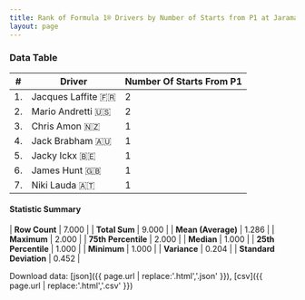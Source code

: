 ```yaml
---
title: Rank of Formula 1® Drivers by Number of Starts from P1 at Jarama
layout: page
---
```


<canvas id="chart" width="400" height="180"></canvas>
<script>
var data = {
    "datasets": [
        {
            "backgroundColor": [
                "#f3a935",
                "#f3a935",
                "#f3a935",
                "#f3a935",
                "#f3a935",
                "#f3a935",
                "#f3a935"
            ],
            "borderColor": [
                "#f68639",
                "#f68639",
                "#f68639",
                "#f68639",
                "#f68639",
                "#f68639",
                "#f68639"
            ],
            "borderWidth": 1,
            "data": [
                2.0,
                2.0,
                1.0,
                1.0,
                1.0,
                1.0,
                1.0
            ],
            "label": "Number Of Starts From P1"
        }
    ],
    "labels": [
        "Jacques Laffite",
        "Mario Andretti",
        "Chris Amon",
        "Jack Brabham",
        "Jacky Ickx",
        "James Hunt",
        "Niki Lauda"
    ]
};
var options = {
  legend: {
    display: false
  },
  scales: {
    xAxes: [{
      ticks: {
        beginAtZero: true,
        maxRotation: 180,
        display: window.innerWidth > 800
      }
    }],
    yAxes: [{
      ticks: {
        beginAtZero: true
      }
    }]
  },
  onResize: function(chart, size) {
    chart.options.scales.xAxes[0].ticks.display = size.width > 800;
  }
};
var chart = new Chart("chart", {
    data: data,
    type: 'bar',
    options: options
});
</script>



### Data Table

| # | Driver | Number Of Starts From P1 |
|--|--|--|
| 1. | Jacques Laffite 🇫🇷 | 2 |
| 2. | Mario Andretti 🇺🇸 | 2 |
| 3. | Chris Amon 🇳🇿 | 1 |
| 4. | Jack Brabham 🇦🇺 | 1 |
| 5. | Jacky Ickx 🇧🇪 | 1 |
| 6. | James Hunt 🇬🇧 | 1 |
| 7. | Niki Lauda 🇦🇹 | 1 |

#### Statistic Summary

| **Row Count** | 7.000 |
| **Total Sum** | 9.000 |
| **Mean (Average)** | 1.286 |
| **Maximum** | 2.000 |
| **75th Percentile** | 2.000 |
| **Median** | 1.000 |
| **25th Percentile** | 1.000 |
| **Minimum** | 1.000 |
| **Variance** | 0.204 |
| **Standard Deviation** | 0.452 |

Download data: [json]({{ page.url | replace:'.html','.json' }}), [csv]({{ page.url | replace:'.html','.csv' }})

